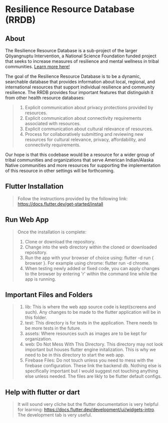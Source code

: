 # Resilience Resource Database (RRDB)

## About
The Resilience Resource Database is a sub-project of the larger Qöyangnuptu Intervention, a National Science Foundation funded project that seeks to increase measures of resilience and mental wellness in tribal communities. [Learn more here!](https://sites.google.com/nau.edu/qoyangnuptu/home) 

The goal of the Resilience Resource Database is to be a dynamic, searchable database that provides information about local, regional, and international resources that support individual resilience and community resilience. The RRDB provides four important features that distinguish it from other health resource databases:

> 1) Explicit communication about privacy protections provided by resources. 
> 2) Explicit communication about connectivity requirements associated with resources. 
> 3) Explicit communication about cultural relevance of resources. 
> 4) Process for collaboratively submitting and reviewing new resources for cultural relevance, privacy, affordability, and connectivity requirements.

Our hope is that this codebase would be a resource for a wider group of tribal communities and organizations that serve American Indian/Alaska Native communities and more resources for supporting the implementation of this resource in other settings will be forthcoming. 

## Flutter Installation
> Follow the instructions provided by the following link: https://docs.flutter.dev/get-started/install

## Run Web App
> Once the installation is complete:
> 1) Clone or download the repository.
> 2) Change into the web directory within the cloned or downloaded repository.
> 3) Run the app with your browser of choice using: flutter -d run { browser }. For example using chrome: flutter run -d chrome.
> 4) When testing newly added or fixed code, you can apply changes to the browser by entering 'r' within the command line while the app is running.

## Important Files and Folders
> 1) lib: This is where the web app source code is kept(screens and such). Any changes to be made to the flutter application will be in this folder.
> 2) test: This directory is for tests in the application. There needs to be more tests in the future. 
> 3) assets: Where resources such as images are to be kept for organization.
> 4) web: Do Not Mess With This Directory. This directory may not look important but houses flutter engine initalization. This is why we need to be in this directory to start the web app.
> 5) Firebase Files: Do not touch unless you need to mess with the firebase configuration. These link the backend db. 
> Nothing else is specifically important but I would suggest not touching anything else unless needed. The files are likly to be flutter default configs.

## Help with flutter or dart
> It will sound very cliche but the flutter documentation is very helpful for learning: https://docs.flutter.dev/development/ui/widgets-intro. The development tab is very useful.
